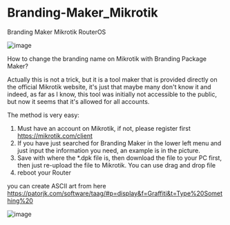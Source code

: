 # Branding-Maker_Mikrotik
Branding Maker Mikrotik RouterOS

![image](https://user-images.githubusercontent.com/42666125/179501394-be1bfe87-7b80-402d-ac27-f1a20d44a838.png)

How to change the branding name on Mikrotik with Branding Package Maker?

Actually this is not a trick, but it is a tool maker that is provided directly on the official Mikrotik website, it's just that maybe many don't know it and indeed, as far as I know, this tool was initially not accessible to the public, but now it seems that it's allowed for all accounts.

The method is very easy:
1. Must have an account on Mikrotik, if not, please register first https://mikrotik.com/client
2. If you have just searched for Branding Maker in the lower left menu and just input the information you need, an example is in the picture.
3. Save with where the *.dpk file is, then download the file to your PC first, then just re-upload the file to Mikrotik. You can use drag and drop file
4. reboot your Router

you can create ASCII art from here https://patorjk.com/software/taag/#p=display&f=Graffiti&t=Type%20Something%20

![image](https://user-images.githubusercontent.com/42666125/179501429-2b48ceb7-7035-49b5-afd7-97caed741d89.png)


